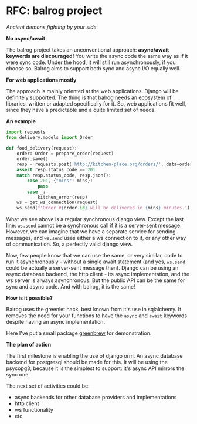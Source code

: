 # RFC: balrog project

*Ancient demons fighting by your side.*

**No async/await**

The balrog project takes an unconventional approach: **async/await keywords are discouraged!**
You write the async code the same way as if it were sync code.
Under the hood, it will still run asynchronously, if you choose so. Balrog aims to support both sync and async I/O equally well.

**For web applications mostly**

The approach is mainly oriented at the web applications. Django will be definitely supported.
The thing is that balrog needs an ecosystem of libraries, written or adapted specifically for it.
So, web applications fit well, since they have a predictable and a quite limited set of needs.

**An example**

```python
import requests
from delivery.models import Order

def food_delivery(request):
    order: Order = prepare_order(request)
    order.save()
    resp = requests.post('http://kitchen-place.org/orders/', data=order.as_dict())
    assert resp.status_code == 201
    match resp.status_code, resp.json():
        case 201, {"mins": mins}:
            pass
        case _:
            kitchen_error(resp)
    ws = get_ws_connection(request)
    ws.send(f'Order #{order.id} will be delivered in {mins} minutes.')
```

What we see above is a regular synchronous django view. Except the last line: `ws.send` cannot be a synchronous call
if it is a server-sent message. However, we can imagine that we have a separate service for sending messages, and
`ws.send` uses either a ws connection to it, or any other way of communication. So, a perfectly valid django view.

Now, few people know that we can use the same, or very similar, code to run it asynchronously - without a single
await statement (and yes, `ws.send` could be actually a server-sent message then). Django can be
using an async database backend, the http client - its async implementation, and the ws server is always
asynchronous. But the public API can be the same for sync and async code. And with balrog, it is the same!

**How is it possible?**

Balrog uses the greenlet hack, best known from it's use in sqlalchemy. It removes the need for your functions to have the
`async` and `await` keywords despite having an async implementation.

Here I've put a small package [greenbrew](https://github.com/balrogproject/greenbrew) for demonstration.

**The plan of action**

The first milestone is enabling the use of django orm. An async database backend for postgresql should be made for this.
It will be using the psycopg3, because it is the simplest to support: it's async API mirrors the sync one.

The next set of activities could be:

- async backends for other database providers and implementations
- http client
- ws functionality
- etc
